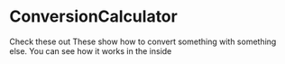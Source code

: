 # ConversionCalculator
Check these out
These show how to convert something with something else.
You can see how it works in the inside
